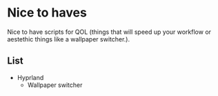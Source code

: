 # Nice to haves

Nice to have scripts for QOL (things that will speed up your workflow or aestethic things like a wallpaper switcher.).


## List

* Hyprland
  * Wallpaper switcher